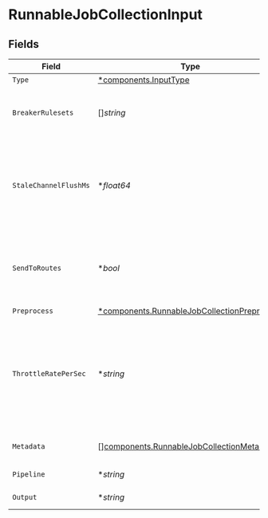 # RunnableJobCollectionInput


## Fields

| Field                                                                                                                                                                                            | Type                                                                                                                                                                                             | Required                                                                                                                                                                                         | Description                                                                                                                                                                                      |
| ------------------------------------------------------------------------------------------------------------------------------------------------------------------------------------------------ | ------------------------------------------------------------------------------------------------------------------------------------------------------------------------------------------------ | ------------------------------------------------------------------------------------------------------------------------------------------------------------------------------------------------ | ------------------------------------------------------------------------------------------------------------------------------------------------------------------------------------------------ |
| `Type`                                                                                                                                                                                           | [*components.InputType](../../models/components/inputtype.md)                                                                                                                                    | :heavy_minus_sign:                                                                                                                                                                               | N/A                                                                                                                                                                                              |
| `BreakerRulesets`                                                                                                                                                                                | []*string*                                                                                                                                                                                       | :heavy_minus_sign:                                                                                                                                                                               | A list of event-breaking rulesets that will be applied, in order, to the input data stream                                                                                                       |
| `StaleChannelFlushMs`                                                                                                                                                                            | **float64*                                                                                                                                                                                       | :heavy_minus_sign:                                                                                                                                                                               | How long (in milliseconds) the Event Breaker will wait for new data to be sent to a specific channel before flushing the data stream out, as is, to the Pipelines                                |
| `SendToRoutes`                                                                                                                                                                                   | **bool*                                                                                                                                                                                          | :heavy_minus_sign:                                                                                                                                                                               | Send events to normal routing and event processing. Disable to select a specific Pipeline/Destination combination.                                                                               |
| `Preprocess`                                                                                                                                                                                     | [*components.RunnableJobCollectionPreprocess](../../models/components/runnablejobcollectionpreprocess.md)                                                                                        | :heavy_minus_sign:                                                                                                                                                                               | N/A                                                                                                                                                                                              |
| `ThrottleRatePerSec`                                                                                                                                                                             | **string*                                                                                                                                                                                        | :heavy_minus_sign:                                                                                                                                                                               | Rate (in bytes per second) to throttle while writing to an output. Accepts values with multiple-byte units, such as KB, MB, and GB. (Example: 42 MB) Default value of 0 specifies no throttling. |
| `Metadata`                                                                                                                                                                                       | [][components.RunnableJobCollectionMetadatum](../../models/components/runnablejobcollectionmetadatum.md)                                                                                         | :heavy_minus_sign:                                                                                                                                                                               | Fields to add to events from this input                                                                                                                                                          |
| `Pipeline`                                                                                                                                                                                       | **string*                                                                                                                                                                                        | :heavy_minus_sign:                                                                                                                                                                               | Pipeline to process results                                                                                                                                                                      |
| `Output`                                                                                                                                                                                         | **string*                                                                                                                                                                                        | :heavy_minus_sign:                                                                                                                                                                               | Destination to send results to                                                                                                                                                                   |